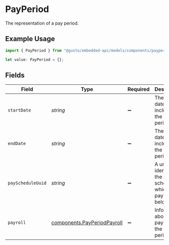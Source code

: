 # PayPeriod

The representation of a pay period.

## Example Usage

```typescript
import { PayPeriod } from "@gusto/embedded-api/models/components/payperiod.js";

let value: PayPeriod = {};
```

## Fields

| Field                                                                      | Type                                                                       | Required                                                                   | Description                                                                |
| -------------------------------------------------------------------------- | -------------------------------------------------------------------------- | -------------------------------------------------------------------------- | -------------------------------------------------------------------------- |
| `startDate`                                                                | *string*                                                                   | :heavy_minus_sign:                                                         | The start date, inclusive, of the pay period.                              |
| `endDate`                                                                  | *string*                                                                   | :heavy_minus_sign:                                                         | The end date, inclusive, of the pay period.                                |
| `payScheduleUuid`                                                          | *string*                                                                   | :heavy_minus_sign:                                                         | A unique identifier of the pay schedule to which the pay period belongs.   |
| `payroll`                                                                  | [components.PayPeriodPayroll](../../models/components/payperiodpayroll.md) | :heavy_minus_sign:                                                         | Information about the payroll for the pay period.                          |